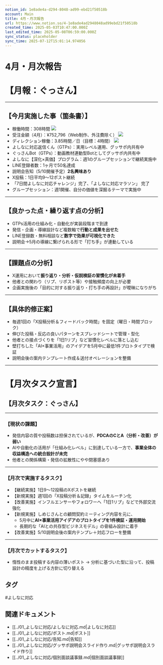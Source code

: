 ```yaml
---
notion_id: 1e8ade4a-d294-8048-ad99-ebd21f50518b
account: Main
title: 4月・月次報告
url: https://www.notion.so/4-1e8ade4ad2948048ad99ebd21f50518b
created_time: 2025-05-03T10:47:00.000Z
last_edited_time: 2025-05-08T06:59:00.000Z
sync_status: placeholder
sync_time: 2025-07-12T15:01:14.974056
---
```

# 4月・月次報告

# 【月報：ぐっさん】
---
## 【今月実施した事（箇条書）】
- 稼働時間：308時間
  ![](https://prod-files-secure.s3.us-west-2.amazonaws.com/736adce6-a3a4-4a64-9f74-d9aa055c96d2/1d861587-2311-4468-a793-0fb1e55d8824/%E3%82%B9%E3%82%AF%E3%83%AA%E3%83%BC%E3%83%B3%E3%82%B7%E3%83%A7%E3%83%83%E3%83%88_2025-05-08_15.54.47.png?X-Amz-Algorithm=AWS4-HMAC-SHA256&X-Amz-Content-Sha256=UNSIGNED-PAYLOAD&X-Amz-Credential=ASIAZI2LB4662JQXOBYM%2F20250719%2Fus-west-2%2Fs3%2Faws4_request&X-Amz-Date=20250719T041950Z&X-Amz-Expires=3600&X-Amz-Security-Token=IQoJb3JpZ2luX2VjEIT%2F%2F%2F%2F%2F%2F%2F%2F%2F%2FwEaCXVzLXdlc3QtMiJHMEUCIG1TTLfQEyvXru11Lbjs440PhMpAJiqmH4wPpAJvfDSCAiEAgick%2FUoPiS%2BbAsB8TqpLm7dzUn9Vi3Fbyh9itlwsaZQqiAQInf%2F%2F%2F%2F%2F%2F%2F%2F%2F%2FARAAGgw2Mzc0MjMxODM4MDUiDHBNyPQvPOT%2FU77keCrcA10FVvynqWldUVBxRY%2FA19M%2Ff%2FPzhTIfXcnCbwVSzREeGZeJ8t7bExhp0vNSQjIGLEBFTTYRltK7J4mjXpya39LTEpQSGlAsoOZeGkktbXPToCqjYyhL3qBKzbmhFQpNqJHv%2F3yBDCdTtHamcZ4loSa2cHVdHED7cRews25eH37tWei2S2AbyUB3z4VBKBSYohEWOKQWgUoVo5fauePzaMnImpMhhO9T%2FoAblNJyaNnfpijfevzRcP8q1G3QJ2xKt%2BHL2sNWMfd1AXbCXRIj8UsuGCm0vMtrHEzCHxechqHq%2FHphX8y7nfBfkLGqY7bi7cdiqmrKyq6ACULFG1Glp%2BbVmEWRzGRNlh%2BRq9hxS9fJ%2Fn2rk5DHcSF%2F6Qaxoq063L4aDkdlgT52NntypIX0UB4bs23W5wI%2BWkzokV88B3ad8JlVEnNBfOuUthbSk7KrSBTJeAJ3ycP0B2Kptgy7OQFw6NVTnYlbHRJtjZKU9s36fF7dimPJ4cqAIjOXIA%2FGC7xXYcXDU%2FgeTBwXWVIh%2F1aPC8M5a0kYB%2BUTk47tU9FQI3tkmJ0xyz2fPDIg2LTAMV%2B08f7LFnjp3%2F7wh91khMXEpoLcN6qdkbMi7OXQqV3FO3Mwh57oOj7M5mHOMKGq7MMGOqUBm%2BewmLBNmwZpd9W0T%2Fh8QQZkPuhdgmNoOb%2Ft4Le5rkMCR%2Fwnw6ILcjOuj8yUyK7HzzbqSCvn6AcoHgn%2BGfoiF1%2BA2SkvtRS4%2Fm5gPWFyoiDgeKjToEuBQSNVg5mgUrxWqMJ7rvXx83KHHM%2BCmMtiW6Ys8wjDs0gHLvZrztqc4nMVnv%2FZfTQOUYtGHeUmYvDKWkD%2FvXZ8LmQO6WeS8uz9OfdlbaYd&X-Amz-Signature=a0de91cbbf0aa533b0487b3230e6cb522582fd7012ee05fab5dac65caba14345&X-Amz-SignedHeaders=host&x-amz-checksum-mode=ENABLED&x-id=GetObject)
- 受注金額（4月）：¥752,796（Web制作、外注費除く）
  ![](https://prod-files-secure.s3.us-west-2.amazonaws.com/736adce6-a3a4-4a64-9f74-d9aa055c96d2/ad194244-43e5-4339-bd35-3d8ca69c3af8/%E3%82%B9%E3%82%AF%E3%83%AA%E3%83%BC%E3%83%B3%E3%82%B7%E3%83%A7%E3%83%83%E3%83%88_2025-05-08_15.53.59.png?X-Amz-Algorithm=AWS4-HMAC-SHA256&X-Amz-Content-Sha256=UNSIGNED-PAYLOAD&X-Amz-Credential=ASIAZI2LB4667V5TY3Q6%2F20250719%2Fus-west-2%2Fs3%2Faws4_request&X-Amz-Date=20250719T041950Z&X-Amz-Expires=3600&X-Amz-Security-Token=IQoJb3JpZ2luX2VjEIT%2F%2F%2F%2F%2F%2F%2F%2F%2F%2FwEaCXVzLXdlc3QtMiJGMEQCIHkppCMVaV7MGosh6yWg%2Bbf0dDUtfMeKm5kON%2BJVXJ1uAiBQf0%2B8ahojDAlkdBSl4JkzR37NIk%2FihA5IqNe2XhTukiqIBAid%2F%2F%2F%2F%2F%2F%2F%2F%2F%2F8BEAAaDDYzNzQyMzE4MzgwNSIMdUVZhb%2Bt0RNZ2%2Bt1KtwD8KmexQJiMiqf8S8KWa7LclD6mIjkOeSkfjrMrJcAnsfgBSwkDdHhkK%2BoaIMqbmxuwkjY%2F8UDh5GWEzV%2F%2BDwYaUt5v9LaHqU3uHgVaCsJxZu1kASymBtAI8kfmK4JgYyfQnJYYKVMsCB1NZA5n3FFt5tNWyigDLN8Q5z8k%2FueVip3RDU2rg0MGzjkpa8odWHQWkM7ZS0aUDTpRFmTHHMGjahgxR6mwsg8y1ccZJYWQxd8e5Sv4ch6Ze6X1XKgN6pVPpx4UlJ%2BCIuQNQ8fa70cTDJkoaptqAYEC2eWfOgSVV85v3EkrTRhaxMg1fRq7JO0NZ3j%2Bj0ILO%2BwG4RiT%2FdoLDIqL5jYE58QsdgkVvkkKDtDUYf43MgBY0OldAstsc5JgxHOf1Y0n3fzOanthJpV5uGy6qGjPreodDy%2BlVOgykMnL7RPcF1Vwkfvc0%2BuwjVV58qgB4GvoioXU8fDdD1uoZ3DvLiNzkg0TBNXzQcK1iNYfh9n3EC3lZh6ZWC%2BGeNkHHOLXGKv%2Bbg0KRsnmUqquKM9yorOxScqAqn8kqdynPqNS2Y2qnPkgcYUdlamDylddBhPgApWZ7v%2F3HfBQH3PZEWnt4zDNE9ulX9Oi6i3Lorui0kVB6Q2QztGszowparswwY6pgE7FjoeThz00tvPX9TL4zq9ff5yjGYZE%2BxzCWZ0qB3T%2BYuBuSZhrgQnXaTPrGJJ1DYVbQTq4n00fkiB2uFfLxxBdOIIBs9HGp3ovzMWqA9rEaDHZuVmDhD9mIbslH3nNLhuoA96igYoxS9BawCkFkNLbUv9p5nB4X%2FVSHzFHFYX01wu6t3cQyvBNLld3uB1tZG2Qe6R09uYZndI8uyYXFX0mJcWnrih&X-Amz-Signature=57ca8056b1f9a2e6b9b6c6c383c18fd7cf21d287b9b37ae1c8bb985b82166b8d&X-Amz-SignedHeaders=host&x-amz-checksum-mode=ENABLED&x-id=GetObject)
- ディレクション稼働：3.85時間／日（目標：4時間）
  ![](https://prod-files-secure.s3.us-west-2.amazonaws.com/736adce6-a3a4-4a64-9f74-d9aa055c96d2/e2ff6259-0397-430b-b2eb-2f8d6da4b263/%E3%82%B9%E3%82%AF%E3%83%AA%E3%83%BC%E3%83%B3%E3%82%B7%E3%83%A7%E3%83%83%E3%83%88_2025-05-08_15.55.31.png?X-Amz-Algorithm=AWS4-HMAC-SHA256&X-Amz-Content-Sha256=UNSIGNED-PAYLOAD&X-Amz-Credential=ASIAZI2LB4666S46LHRU%2F20250719%2Fus-west-2%2Fs3%2Faws4_request&X-Amz-Date=20250719T041951Z&X-Amz-Expires=3600&X-Amz-Security-Token=IQoJb3JpZ2luX2VjEIT%2F%2F%2F%2F%2F%2F%2F%2F%2F%2FwEaCXVzLXdlc3QtMiJGMEQCIF%2BvoxZ%2Fiw131naV3vVUfNSxJdHhk5HxvvQXF%2FALMeSRAiBC876m8qR7b5HqaMM2njKhrCFVDRO%2Be8N8m8ECHm7sMCqIBAid%2F%2F%2F%2F%2F%2F%2F%2F%2F%2F8BEAAaDDYzNzQyMzE4MzgwNSIMTXj9GNvU62iuKvbBKtwDAdwACj7mWunuWOlYV0UswjKgP2ig4u2mqqrjFz6SPpRpsC6RvG3NXhnw9OYrAvMH4PpQTYV%2Fq0iyoQX7OMBLQjHfH6Ioni%2B1h8dhMjl6%2FYY1wjUNPUyRLlKXvqCFlMtNwJw4VhImKau9%2BMHKLeS0yOed6XuOgJKrx%2B%2FPCPNn9BwhrX8JpQvXgzb1E0FIm2LHMOFzhAqmh%2BIMWE8roj2sCFmHEMgakqIfI9drSUr%2FpeHdDgFcZRnCSBrh8UVxHeDzvwB02SzbA2g%2BkOsET2ZtSl5hap6UxojPm4wxXyyxZHpfZyjljHISA6ssYmv9RnvJVutwLRpYMTkdAJlmto9LRxXPJe4N3GI%2BORyrP%2FfmFcVs0TXP8dnETtiQ3V4x2ITwGsRCdfHu1Wzm2LdmUS%2FMOYzPVJOGzlw7LpcRo%2FXS6U7YF7ZNhIVf1ta5tfer3KSJUiQkpYQFgmwnv1LtE4scOp7WVbRQcl4tm%2F%2FFWAVPDZHFMR3SuPW%2FAXuVusH2gw8lYyubcT5fA81PByOlFc1S3DEajNl2O63GKo7Q5CAudGfEq2JErWUFsE8MeaIlkbdBWjr5UGT3icwhNPWUoyQ4iipAsaDMpVdz63VYIWS2iSr4ijzZCkNkaU2KITgw2KvswwY6pgFHdUDLlVr4cXLFqc5ZNd7sRSFMmKJ3raYmZqcebhj6xaF6qK5mrrwFQBknpu28ENhAo5OkeMlxwRnWOSLCDOw%2BPQlt6M5enBy%2BUGZnO%2FZlOJLhtgd4qVijXJNT4W09Dk8kIL%2FzYALgOiD7eVY%2Bl4PO5cX3TOjizaDjV%2FgWc2UVHSXzJQExaVfLI%2BTNeIFvvVqkHNOU3ZyzEiD1aSdJzzmoXDo55QN1&X-Amz-Signature=4fd7d6238deeb6c144421bf7f083f61158268b9e8a93016ab87e0e5250663d75&X-Amz-SignedHeaders=host&x-amz-checksum-mode=ENABLED&x-id=GetObject)
- よしなに対応返信くん（GTPs）：実用レベル運用、グッサポ内共有中
- ぐっさんBot（GTPs）：動画教材連動型Botとしてグッサポ内共有中
- よしなに【深化×真価】プログラム：週1のグループセッションで継続実施中
- LINE登録者数：1ヶ月で50名達成
- 説明会告知（5/10開催予定）**2名興味あり**
- X投稿：1日平均9〜12ポスト継続
- 「7日間よしなに対応チャレンジ」完了、「よしなに対応マラソン」 完了
- グループセッション：週1開催、自分の価値を深掘るテーマで実施中
---
## 【良かった点・繰り返す点の分析】
- GTPs活用の仕組み化・自動化が実装段階まで到達
- 発信・企画・導線設計など複数軸で**行動と成果を出せた**
- LINE登録数・無料相談など**数字で効果が可視化できた**
- 説明会→5月の導線に繋げられる形で「打ち手」が連動している
---
## 【課題点の分析】
- X運用において**振り返り・分析・仮説検証の習慣化が未着手**
- 他者との関わり（リプ、リポスト等）や接触頻度の向上が必要
- 企画実施後の「目的に対する振り返り・打ち手の再設計」が曖昧になりがち
---
## 【具体的修正案】
- 毎週1回の「X投稿分析＆フィードバック時間」を固定（曜日・時間ブロック）
- 伸びた投稿・反応の良いパターンをスプレッドシートで管理・型化
- 他者との接点づくりを「1日1リプ」など習慣化レベルに落とし込む
- 壁打ちした「AI×事業活用」のアイデアを5月中に最低1件プロトタイプで検証
- 説明会後の案内テンプレート作成＆送付オペレーションを整備
---
# 【月次タスク宣言】
## 【月次タスク：ぐっさん】
---
### 【現状の課題】
- 発信内容の質や投稿数は担保されているが、**PDCAのCとA（分析・改善）が弱い**
- AIや自動化の活用が「仕組み化レベル」に到達している一方で、**事業全体の収益構造への統合設計が未完**
- 他者との関係構築・発信の拡散性にやや閉塞感あり
---
### 【月次で実施するタスク】
- 【継続実施】1日9〜12投稿のXポストを継続
- 【新規実施】週1回の「X投稿分析＆記録」タイムをルーチン化
- 【改善実施】インフルエンサーやフォロワーへ「1日1リプ」などで外部交流強化
- 【新規実施】しめじさんとの顧問契約ミーティング内容を元に、
  - 5月中に**AI×事業活用アイデアのプロトタイプを1件検証・運用開始**
  - 長期的な「AIとの共存型ビジネスモデル」の骨組み設計に着手
- 【改善実施】5/10説明会後の案内テンプレ＋対応フローを整備
---
### 【月次でカットするタスク】
- 惰性のまま投稿する内容の薄いポスト
  → 分析に基づいた型に沿って、投稿設計の精度を上げる方針に切り替える

## タグ

#よしなに対応 

## 関連ドキュメント

- [[../01_よしなに対応/よしなに対応.md|よしなに対応]]
- [[../01_よしなに対応/ポスト.md|ポスト]]
- [[../01_よしなに対応/告知.md|告知]]
- [[../01_よしなに対応/グッサポ説明会スライド作り.md|グッサポ説明会スライド作り]]
- [[../01_よしなに対応/個別面談議事録.md|個別面談議事録]]
